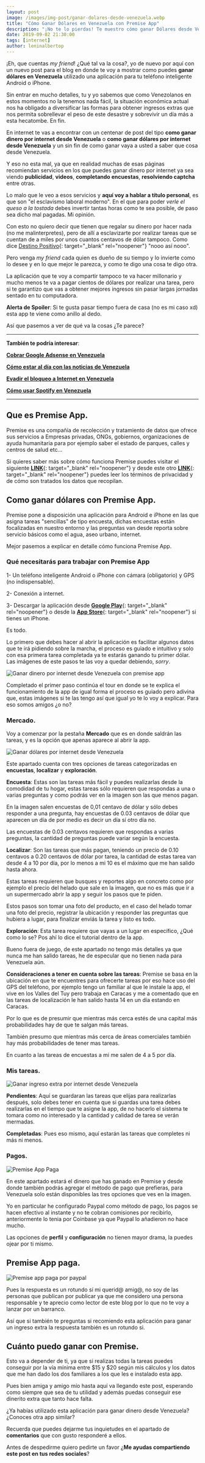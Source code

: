 ```yaml
---
layout: post
image: /images/img-post/ganar-dolares-desde-venezuela.webp
title: "Cómo Ganar Dólares en Venezuela con Premise App"
description: "¡No te lo pierdas! Te muestro cómo ganar Dólares desde Venezuela haciendo tareas sencillas y tener un ingreso extra de 15 a 20 Dólares mensuales"
date: 2019-09-02 21:30:00
tags: [internet]
author: leninalbertop
---
```

¡Eh, que cuentas *my friend*! ¿Qué tal va la cosa?, yo de nuevo por aquí con un nuevo post para el blog en donde te voy a mostrar como puedes **ganar dólares en Venezuela** utilizado una aplicación para tu teléfono inteligente Android o iPhone.

Sin entrar en mucho detalles, tu y yo sabemos que como Venezolanos en estos momentos no la tenemos nada fácil, la situación económica actual nos ha obligado a diversificar las formas para obtener ingresos extras que nos permita sobrellevar el peso de este desastre y sobrevivir un día más a esta hecatombe. En fin.

En internet te vas a encontrar con un centenar de post del tipo **como ganar dinero por internet desde Venezuela** o **como ganar dólares por internet desde Venezuela** y un sin fin de como ganar vaya a usted a saber que cosa desde Venezuela.

Y eso no esta mal, ya que en realidad muchas de esas páginas recomiendan servicios en los que puedes ganar dinero por internet ya sea viendo **publicidad**, **videos**, **completando encuestas**, **resolviendo captcha** entre otras.

Lo malo que le veo a esos servicios y **aquí voy a hablar a título personal**, es que son "el esclavismo laboral moderno". En el que para poder *verle el queso a la tostada* debes invertir tantas horas como te sea posible, de paso sea dicho mal pagadas. Mi opinión.

Con esto no quiero decir que tienen que regalar su dinero por hacer nada (no me malinterpretes), pero de allí a esclavizarte por realizar tareas que se cuentan de a miles por unos cuantos centavos de dólar tampoco. Como dice [Destino Positivo](https://www.facebook.com/DestinoPositivo/){: target="_blank" rel="noopener"} "nooo así nooo".

Pero venga *my friend* cada quien es dueño de su tiempo y lo invierte como lo desee y en lo que mejor le parezca, y como te digo una cosa te digo otra.

La aplicación que te voy a compartir tampoco te va hacer millonario y mucho menos te va a pagar cientos de dólares por realizar una tarea, pero si te garantizo que vas a obtener mejores ingresos sin pasar largas jornadas sentado en tu computadora.

**Alerta de Spoiler**: Si te gusta pasar tiempo fuera de casa (no es mi caso xd) esta app te viene como anillo al dedo.

Así que pasemos a ver de qué va la cosas ¿Te parece?

***

**También te podría interesar**:

[**Cobrar Google Adsense en Venezuela**](/como-cobrar-cheque-adsense-venezuela)

[**Cómo estar al día con las noticias de Venezuela**](/principales-noticias-venezuela-hoy)

[**Evadir el bloqueo a Internet en Venezuela**](/censura-internet-venezuela)

[**Cómo usar Spotify en Venezuela**](/spotify-venezuela)

***

## Que es Premise App.

Premise es una compañía de recolección y tratamiento de datos que ofrece sus servicios a Empresas privadas, ONGs, gobiernos, organizaciones de ayuda humanitaria para por ejemplo saber el estado de parques, calles y centros de salud etc...

Si quieres saber más sobre cómo funciona Premise puedes visitar el siguiente [**LINK**](https://www.premise.com/howitworks/){: target="_blank" rel="noopener"} y desde este otro [**LINK**](https://www.premise.com/privacy-policy/){: target="_blank" rel="noopener"} puedes leer los términos de privacidad y de cómo son tratados los datos que recopilan.

## Como ganar dólares con Premise App.

Premise pone a disposición una aplicación para Android e iPhone en las que asigna tareas "sencillas" de tipo encuesta, dichas encuestas están focalizadas en nuestro entorno y las preguntas van desde reporta sobre servicio básicos como el agua, aseo urbano, internet.

Mejor pasemos a explicar en detalle cómo funciona Premise App.

### Qué necesitarás para trabajar con Premise App

1- Un teléfono inteligente Android o iPhone con cámara (obligatorio) y GPS (no indispensable).

2- Conexión a internet.

3- Descargar la aplicación desde [**Google Play**](https://play.google.com/store/apps/details?id=com.premise.android.prod&hl=es){: target="_blank" rel="noopener"} o desde la [**App Store**](https://apps.apple.com/us/app/premise-data/id1390094962){: target="_blank" rel="noopener"} si tienes un iPhone.

Es todo.

Lo primero que debes hacer al abrir la aplicación es facilitar algunos datos que te irá pidiendo sobre la marcha, el proceso es guiado e intuitivo y solo con esa primera tarea completada ya te estarás ganando tu primer dólar. Las imágenes de este pasos te las voy a quedar debiendo, *sorry*.

![Ganar dinero por internet desde Venezuela con premise app](https://lh3.googleusercontent.com/vzu0aOXQR6qDJzqzsu1PHW4JYykHsZ8wKVKHknkXh_RQHlbv13EF1Ab5btRYvwOPYKgwG_KDSLjh=s768 "Ganar dinero por internet desde venezuela con premise app")

Completado el primer paso continúa el tour en donde se te explica el funcionamiento de la app de igual forma el proceso es guiado pero adivina que, estas imágenes si te las tengo así que igual yo te lo voy a explicar. Para eso somos amigos ¿o no?

### Mercado.

Voy a comenzar por la pestaña **Mercado** que es en donde saldrán las tareas, y es la opción que apenas aparece al abrir la app.

![Ganar dólares por internet desde Venezuela](https://lh3.googleusercontent.com/A-Opb3HXfcuwf2woiP8x6GjjYRrlqPkke7j7VQ3t4-UUxYRS72UOvmiggkdWxqhQCthtRJR01GeR=s768 "Ganar dolares por internet desde Venezuela")

Este apartado cuenta con tres opciones de tareas categorizadas en **encuestas**, **localizar** y **exploración**.

**Encuesta**: Estas son las tareas más fácil y puedes realizarlas desde la comodidad de tu hogar, estas tareas sólo requieren que respondas a una o varias preguntas y como podrás ver en la imagen son las que menos pagan.

En la imagen salen encuestas de 0,01 centavo de dólar y sólo debes responder a una pregunta, hay encuestas de 0.03 centavos de dólar que aparecen un día de por medio es decir un día sí otro día no.

Las encuestas de 0.03 centavos requieren que respondas a varias preguntas, la cantidad de preguntas puede variar según la encuesta.

**Localizar**: Son las tareas que más pagan, teniendo un precio de 0.10 centavos a 0.20 centavos de dólar por tarea, la cantidad de estas tarea van desde 4 a 10 por día, por lo menos a mi 10 es el máximo que me han salido hasta ahora.

Estas tareas requieren que busques y reportes algo en concreto como por ejemplo el precio del helado que sale en la imagen, que no es más que ir a un supermercado abrir la app y seguir los pasos que te piden.

Estos pasos son tomar una foto del producto, en el caso del helado tomar una foto del precio, registrar la ubicación y responder las preguntas que hubiera a lugar, para finalizar enviás la tarea y listo es todo.

**Exploración**: Esta tarea requiere que vayas a un lugar en específico, ¿Qué como lo se? Pos ahí lo dice el tutorial dentro de la app.

Bueno fuera de juego, de este apartado no tengo más detalles ya que nunca me han salido tareas, he de especular que no tienen nada para Venezuela aún.

**Consideraciones a tener en cuenta sobre las tareas**: Premise se basa en la ubicación en que te encuentres para ofrecerte tareas por eso hace uso del GPS del teléfono, por ejemplo tengo un familiar al que le instale la app, el vive en los Valles del Tuy pero trabaja en Caracas y me a comentado que en las tareas de localización le han salido hasta 14 en un día estando en Caracas.

Por lo que es de presumir que mientras más cerca estés de una capital más probabilidades hay de que te salgan más tareas.

También presumo que mientras más cerca de áreas comerciales también hay más probabilidades de tener mas tareas.

En cuanto a las tareas de encuestas a mi me salen de 4 a 5 por día.

### Mis tareas.

![Ganar ingreso extra por internet desde Venezuela](https://lh3.googleusercontent.com/ZD2J-I5roY9prDdRJ_2C54waAKg4ccd5DQo_zV7gyEldqhGQns6wH6pMOF14kOFj3_QDsYvTMjLF=s768 "Ganar ingreso extra por internet desde Venezuela")

**Pendientes**: Aquí se guardaran las tareas que elijas para realizarlas después, solo debes tener en cuenta que si guardas una tarea debes realizarlas en el tiempo que te asigne la app, de no hacerlo el sistema te tomara como no interesado y la cantidad y calidad de tarea se verán mermadas.

**Completadas**: Pues eso mismo, aquí estarán las tareas que completes ni más ni menos.

### Pagos.

![Premise App Paga](https://lh3.googleusercontent.com/Hye4KH79TelWxfhEyp_QJs20K7EV0XEl-1Zo2UVVqaX1vP_sMfqn_Ek2_eUf2K1iiOmkx-0YK0p_=s768 "Premise App Paga")

En este apartado estará el dinero que has ganado en Premise y desde donde también podrás agregar el método de pago que prefieras, para Venezuela solo están disponibles las tres opciones que ves en la imagen.

Yo en particular he configurado Paypal como método de pago, los pagos se hacen efectivo al instante y no te cobran comisiones por recibirlo, anteriormente lo tenia por Coinbase ya que Paypal lo añadieron no hace mucho.

Las opciones de **perfil** y **configuración** no tienen mayor drama, la puedes ojear por ti mismo.

## Premise App paga.

![Premise app paga por paypal](https://lh3.googleusercontent.com/qMn7npQ7WBxsc46rkJTB9QIMFDzL_J7RlKG4wiNnL1dtfINgL1_POOfm7iu6vF7YsPdMV0lvTZZ-=s768 "Premise app paga por paypal")

Pues la respuesta es un rotundo sí mi querid@ amig@, no soy de las personas que publican por publicar ya que me considero una persona responsable y te aprecio como lector de este blog por lo que no te voy a lanzar por un barranco.

Así que si también te preguntas si recomiendo esta aplicación para ganar un ingreso extra la respuesta también es un rotundo si.

## Cuánto puedo ganar con Premise.

Esto va a depender de ti, ya que si realizas todas la tareas puedes conseguir por la vía mínima entre $15 y $20 según mis cálculos y los datos que me han dado los dos familiares a los que les e instalado esta app.

Pues bien amiga y amigo mío hasta aquí va llegando este post, esperando como siempre que sea de tu utilidad y además puedas conseguir ese dinerito extra que tanto hace falta.

¿Ya habías utilizado esta aplicación para ganar dinero desde Venezuela? ¿Conoces otra app similar?

Recuerda que puedes dejarme tus inquietudes en el apartado de **comentarios** que con gusto responderé a ellos.

Antes de despedirme quiero pedirte un favor ¿**Me ayudas compartiendo este post en tus redes sociales**?